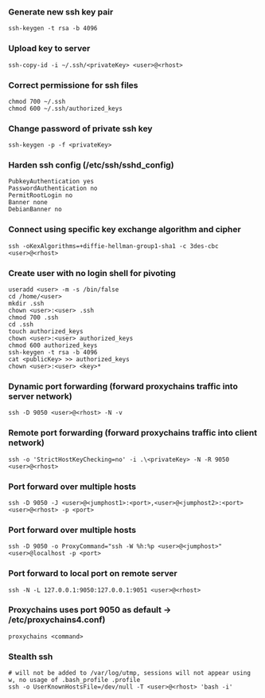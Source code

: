 ### Generate new ssh key pair
```
ssh-keygen -t rsa -b 4096
```

### Upload key to server
```
ssh-copy-id -i ~/.ssh/<privateKey> <user>@<rhost>
```

### Correct permissione for ssh files
```
chmod 700 ~/.ssh
chmod 600 ~/.ssh/authorized_keys
```

### Change password of private ssh key
```
ssh-keygen -p -f <privateKey>
```

### Harden ssh config (/etc/ssh/sshd_config)
```
PubkeyAuthentication yes
PasswordAuthentication no
PermitRootLogin no
Banner none
DebianBanner no
```

### Connect using specific key exchange algorithm and cipher
```
ssh -oKexAlgorithms=+diffie-hellman-group1-sha1 -c 3des-cbc <user>@<rhost>
```

### Create user with no login shell for pivoting
```
useradd <user> -m -s /bin/false
cd /home/<user>
mkdir .ssh
chown <user>:<user> .ssh
chmod 700 .ssh
cd .ssh
touch authorized_keys
chown <user>:<user> authorized_keys
chmod 600 authorized_keys
ssh-keygen -t rsa -b 4096
cat <publicKey> >> authorized_keys
chown <user>:<user> <key>* 
```

### Dynamic port forwarding (forward proxychains traffic into server network)
```
ssh -D 9050 <user>@<rhost> -N -v
```

### Remote port forwarding (forward proxychains traffic into client network)
```
ssh -o 'StrictHostKeyChecking=no' -i .\<privateKey> -N -R 9050 <user>@<rhost>
```

### Port forward over multiple hosts
```
ssh -D 9050 -J <user>@<jumphost1>:<port>,<user>@<jumphost2>:<port> <user>@<rhost> -p <port>
```

### Port forward over multiple hosts
```
ssh -D 9050 -o ProxyCommand="ssh -W %h:%p <user>@<jumphost>" <user>@localhost -p <port>
```

### Port forward to local port on remote server
```
ssh -N -L 127.0.0.1:9050:127.0.0.1:9051 <user>@<rhost>
```

### Proxychains uses port 9050 as default -> /etc/proxychains4.conf)
```
proxychains <command>
```

### Stealth ssh
```
# will not be added to /var/log/utmp, sessions will not appear using w, no usage of .bash_profile .profile
ssh -o UserKnownHostsFile=/dev/null -T <user>@<rhost> 'bash -i'
```

